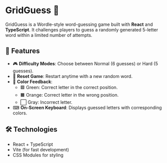 # GridGuess 🎯  

GridGuess is a Wordle-style word-guessing game built with **React** and **TypeScript**. It challenges players to guess a randomly generated 5-letter word within a limited number of attempts.  

## 🚀 Features  

- 🎮 **Difficulty Modes**: Choose between Normal (6 guesses) or Hard (5 guesses).  
- 🔄 **Reset Game**: Restart anytime with a new random word.  
- 🎨 **Color Feedback**:  
  - 🟩 Green: Correct letter in the correct position.  
  - 🟧 Orange: Correct letter in the wrong position.  
  - ⬜ Gray: Incorrect letter.  
- ⌨ **On-Screen Keyboard**: Displays guessed letters with corresponding colors.  

## 🛠 Technologies
- React + TypeScript
- Vite (for fast development)
- CSS Modules for styling
